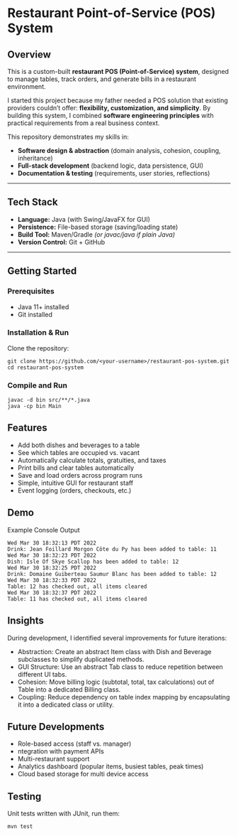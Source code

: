 # Restaurant Point-of-Service (POS) System

## Overview
This is a custom-built **restaurant POS (Point-of-Service) system**, designed to manage tables, track orders, and generate bills in a restaurant environment.  

I started this project because my father needed a POS solution that existing providers couldn’t offer: **flexibility, customization, and simplicity**. By building this system, I combined **software engineering principles** with practical requirements from a real business context.  

This repository demonstrates my skills in:
- **Software design & abstraction** (domain analysis, cohesion, coupling, inheritance)
- **Full-stack development** (backend logic, data persistence, GUI)
- **Documentation & testing** (requirements, user stories, reflections)

---

## Tech Stack
- **Language:** Java (with Swing/JavaFX for GUI)  
- **Persistence:** File-based storage (saving/loading state)  
- **Build Tool:** Maven/Gradle *(or javac/java if plain Java)*  
- **Version Control:** Git + GitHub  

---

## Getting Started

### Prerequisites
- Java 11+ installed  
- Git installed  

### Installation & Run
Clone the repository:
```
git clone https://github.com/<your-username>/restaurant-pos-system.git
cd restaurant-pos-system
```

### Compile and Run
```
javac -d bin src/**/*.java
java -cp bin Main
```

## Features
- Add both dishes and beverages to a table
- See which tables are occupied vs. vacant
- Automatically calculate totals, gratuities, and taxes
- Print bills and clear tables automatically
- Save and load orders across program runs
- Simple, intuitive GUI for restaurant staff
- Event logging (orders, checkouts, etc.)

## Demo
Example Console Output
```
Wed Mar 30 18:32:13 PDT 2022
Drink: Jean Foillard Morgon Côte du Py has been added to table: 11
Wed Mar 30 18:32:23 PDT 2022
Dish: Isle Of Skye Scallop has been added to table: 12
Wed Mar 30 18:32:25 PDT 2022
Drink: Domaine Guiberteau Saumur Blanc has been added to table: 12
Wed Mar 30 18:32:33 PDT 2022
Table: 12 has checked out, all items cleared
Wed Mar 30 18:32:37 PDT 2022
Table: 11 has checked out, all items cleared
```

## Insights
During development, I identified several improvements for future iterations:
- Abstraction: Create an abstract Item class with Dish and Beverage subclasses to simplify duplicated methods.
- GUI Structure: Use an abstract Tab class to reduce repetition between different UI tabs.
- Cohesion: Move billing logic (subtotal, total, tax calculations) out of Table into a dedicated Billing class.
- Coupling: Reduce dependency on table index mapping by encapsulating it into a dedicated class or utility.

## Future Developments
- Role-based access (staff vs. manager)
- ntegration with payment APIs
- Multi-restaurant support
- Analytics dashboard (popular items, busiest tables, peak times)
- Cloud based storage for multi device access

## Testing
Unit tests written with JUnit, run them:
```
mvn test
```
